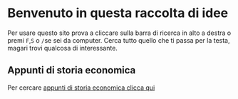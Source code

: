 # Benvenuto in questa raccolta di idee

Per usare questo sito prova a cliccare sulla barra di ricerca in alto a destra o premi `F`,`S` o `/`se sei da computer. Cerca tutto quello che ti passa per la testa, magari trovi qualcosa di interessante.

## Appunti di storia economica

Per cercare [appunti di storia economica clicca qui](https://wiseinputs.com/?q=storia+economica)
